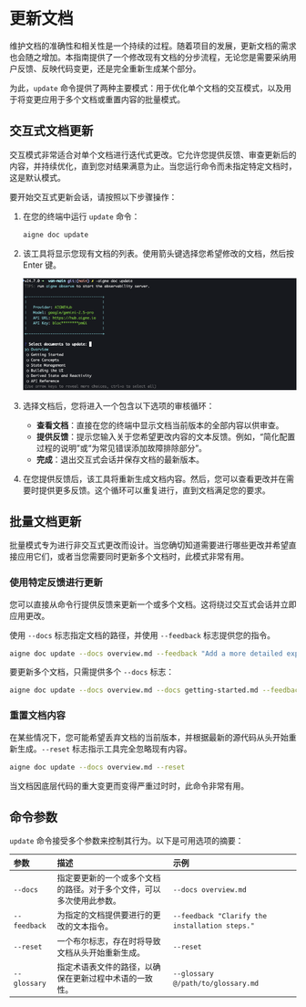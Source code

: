 # 更新文档

维护文档的准确性和相关性是一个持续的过程。随着项目的发展，更新文档的需求也会随之增加。本指南提供了一个修改现有文档的分步流程，无论您是需要采纳用户反馈、反映代码变更，还是完全重新生成某个部分。

为此，`update` 命令提供了两种主要模式：用于优化单个文档的交互模式，以及用于将变更应用于多个文档或重置内容的批量模式。

## 交互式文档更新

交互模式非常适合对单个文档进行迭代式更改。它允许您提供反馈、审查更新后的内容，并持续优化，直到您对结果满意为止。当您运行命令而未指定特定文档时，这是默认模式。

要开始交互式更新会话，请按照以下步骤操作：

1.  在您的终端中运行 `update` 命令：

    ```bash aigne doc update 命令 icon=lucide:terminal
    aigne doc update
    ```

2.  该工具将显示您现有文档的列表。使用箭头键选择您希望修改的文档，然后按 Enter 键。

    ![交互式文档更新提示的屏幕截图，显示了可供选择的文档列表。](../assets/screenshots/doc-update.png)

3.  选择文档后，您将进入一个包含以下选项的审核循环：
    *   **查看文档**：直接在您的终端中显示文档当前版本的全部内容以供审查。
    *   **提供反馈**：提示您输入关于您希望更改内容的文本反馈。例如，“简化配置过程的说明”或“为常见错误添加故障排除部分”。
    *   **完成**：退出交互式会话并保存文档的最新版本。

4.  在您提供反馈后，该工具将重新生成文档内容。然后，您可以查看更改并在需要时提供更多反馈。这个循环可以重复进行，直到文档满足您的要求。

## 批量文档更新

批量模式专为进行非交互式更改而设计。当您确切知道需要进行哪些更改并希望直接应用它们，或者当您需要同时更新多个文档时，此模式非常有用。

### 使用特定反馈进行更新

您可以直接从命令行提供反馈来更新一个或多个文档。这将绕过交互式会话并立即应用更改。

使用 `--docs` 标志指定文档的路径，并使用 `--feedback` 标志提供您的指令。

```bash 使用反馈执行 aigne doc update 命令 icon=lucide:terminal
aigne doc update --docs overview.md --feedback "Add a more detailed explanation of the core features."
```

要更新多个文档，只需提供多个 `--docs` 标志：

```bash 更新多个文档的 aigne doc update 命令 icon=lucide:terminal
aigne doc update --docs overview.md --docs getting-started.md --feedback "Ensure the tone is consistent across both documents."
```

### 重置文档内容

在某些情况下，您可能希望丢弃文档的当前版本，并根据最新的源代码从头开始重新生成。`--reset` 标志指示工具完全忽略现有内容。

```bash 使用重置选项执行 aigne doc update 命令 icon=lucide:terminal
aigne doc update --docs overview.md --reset
```

当文档因底层代码的重大变更而变得严重过时时，此命令非常有用。

## 命令参数

`update` 命令接受多个参数来控制其行为。以下是可用选项的摘要：

| 参数 | 描述 | 示例 |
| :--------- | :------------------------------------------------------------------------------------------------------ | :------------------------------------------------------- |
| `--docs` | 指定要更新的一个或多个文档的路径。对于多个文件，可以多次使用此参数。 | `--docs overview.md` |
| `--feedback` | 为指定的文档提供要进行的更改的文本指令。 | `--feedback "Clarify the installation steps."` |
| `--reset` | 一个布尔标志，存在时将导致文档从头开始重新生成。 | `--reset` |
| `--glossary` | 指定术语表文件的路径，以确保在更新过程中术语的一致性。 | `--glossary @/path/to/glossary.md` |